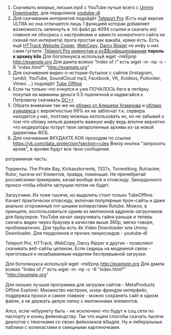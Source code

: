 1. Скачивать _мокрые_письки.mp4_ c YouTube лучше всего с [Ummy Downloader](https://videodownloader.ummy.net/ru/), для пердоликов [youtube-dl](https://rg3.github.io/youtube-dl/)
2. Для скачивания интернетов подойдёт [Teleport Pro](https://www.softportal.com/software-53-teleport-pro.html) (Есть ещё версия ULTRA но она отличается лишь 1 функцией которая добавляет возможность запихнуть в .txt файл до 4094 ссылки и скачать их) главное не обосрись с настройками и заместо конкретного сайта не скачай пол интернета) прога простая как вакаба, кряки есть. Есть ещё [HTTrack Website Copier](https://www.httrack.com/page/2/), [WebCopy](https://www.cyotek.com/cyotek-webcopy/downloads), [Darcy Ripper](https://darcyripper.com/features/downloads/) но инфу о них сами гуглите.       [Teleport Pro крякнутая и ру$$сифицированная](https://kilosofta.com/files/844) **пароль к архиву kilo** Для боголинукса используй wget -mkEpnp http://example.org Для дампа всяких “Index of /” есть wget -m -np -c -R “index.html*” “http://example.org"
3. Для скачивания видео-о-истории-бутылок с сайтов (Instagram, tumblr, YouTube, SoundCloud mp3, Facebook, VK, Xvideos, Putlocker, Vimeo ...) подойдёт [Tube Offline](https://www.tubeoffline.com/)
4. Если ты только-что очнулся и уже ПОЧАЛОСЬ беги в пятёрку покупай на мамкины деньги 0.5 пшеничной и надвигайся к Петровичу скачивать [DC++](http://dcplusplus.sourceforge.net/) 
5. Обрати внимание так-же на [облако от Алишера Усманова](https://cloud.mail.ru/) и [облако хуяндекса](https://disk.yandex.ru/) с вероятностью 99% их не заблочат т.к. сервера находятся у нас, поэтому можешь использовать их, но не забывай о том что облаку нельзя доверять важную инфу ведь вполне вероятно что модераторы потрут твои запароленные архивы из-за новой директивы ФСБ.
1. Для скачивания ВКУДАХТЕ.КОК проходим по ссылке https://vk.com/data_protection?section=rules Внизу кнопка "запросить архив", в архиве будут все твои сообщения.


рограммная часть:

Торренты. 
The Pirate Bay, Kickasstorrents, 1337x, Torrentking, Rutracker, Rutor, тысячи их! Клиентов, правда, поменьше.  Не пренебрегай российскими трекерами, качай вообще всё и отовсюду. Закордонного прокси чтобы обойти заглушки потом не будет.

Загрузчики. 
Их тоже тысячи, но выделить стоит только TubeOffline. Качает практически отовсюду, включая популярные прон-сайты и даже анально огороженый тнт-шными копирастами Rutube. Можно, в принципе, воспользоваться одним из миллионов аддонов-загрузчиков для браузеров.
YouTube начал закручивать гайки раньше и теперь скачать видео через браузер в качестве выше 360p, мягко говоря, проблематично. Для трубы есть 4k Video Downloader или Ummy Downloader. Для пердоликов и прочих линуксоидов - youtube-dl

Teleport Pro, HTTrack, WebCopy, Darcy Ripper и другие - позволяют скачивать веб-сайты целиком. Если сидишь на модемной связи - приготовься к незабываемым неделям беспрерывной загрузки.

Для боголинукса используй
wget -mkEpnp http://example.org
Для дампа всяких "Index of /" есть wget -m -np -c -R "index.html*" "http://example.org"

Для окошек лучшая программа для загрузки сайтов - MetaProducts Offline Explorer. Множество настроек, юзер-френдли интерфейс, поддержка прокси и самое главное - можно сохранить сайт в одном файле, а не держать целую папку с миллионами элементов.

Алсо, если чебурнету быть - не исключено что будут и соц.сети по паспорту и конец фейководству. Так что ищем способы скачать тысячи диалогов с тяночками со своих фейкоакков вбыдле. Ну и либеральные паблики с копипастами и смищными картиночками.
